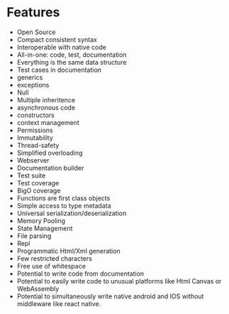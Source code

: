 # Features

* Open Source
* Compact consistent syntax
* Interoperable with native code
* All-in-one: code, test, documentation
* Everything is the same data structure
* Test cases in documentation
* generics
* exceptions
* Null
* Multiple inheritence
* asynchronous code
* constructors
* context management
* Permissions
* Immutability
* Thread-safety
* Simplified overloading
* Webserver
* Documentation builder
* Test suite
* Test coverage
* BigO coverage
* Functions are first class objects
* Simple access to type metadata
* Universal serialization/deserialization
* Memory Pooling
* State Management
* File parsing
* Repl
* Programmatic Html/Xml generation
* Few restricted characters
* Free use of whitespace
* Potential to write code from documentation
* Potential to easily write code to unusual platforms like Html Canvas or WebAssembly
* Potential to simultaneously write native android and IOS without middleware like react native.
